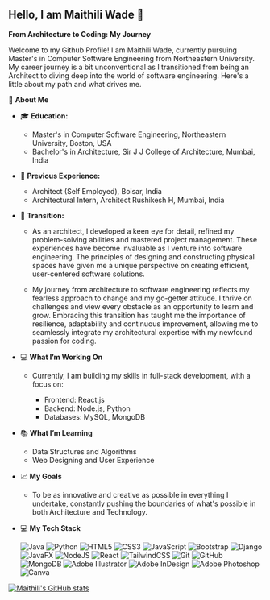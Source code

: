 ## Hello, I am Maithili Wade 👋

**From Architecture to Coding: My Journey** 

Welcome to my Github Profile! I am Maithili Wade, currently pursuing Master's in Computer Software Engineering from Northeastern University. My career journey is a bit unconventional as I transitioned from being an Architect to diving deep into the world of software engineering. Here's a little about my path and what drives me. 

🌟 **About Me**

- 🎓 **Education:**

  - Master's in Computer Software Engineering, Northeastern University, Boston, USA
  - Bachelor's in Architecture, Sir J J College of Architecture, Mumbai, India
 
- 🏢 **Previous Experience:**

  - Architect (Self Employed), Boisar, India 
  - Architectural Intern, Architect Rushikesh H, Mumbai, India
 
- 🔄 **Transition:**

  - As an architect, I developed a keen eye for detail, refined my problem-solving abilities and mastered project management. These experiences have become invaluable as I venture into software engineering. The principles of designing and constructing physical spaces have given me a unique perspective on creating efficient, user-centered software solutions.
 
  - My journey from architecture to software engineering reflects my fearless approach to change and my go-getter attitude. I thrive on challenges and view every obstacle as an opportunity to learn and grow. Embracing this transition has taught me the importance of resilience, adaptability and continuous improvement, allowing me to seamlessly integrate my architectural expertise with my newfound passion for coding.

- 💻 **What I’m Working On**

  - Currently, I am building my skills in full-stack development, with a focus on:
    
      - Frontend: React.js
      - Backend: Node.js, Python
      - Databases: MySQL, MongoDB
   
- 📚 **What I’m Learning** 

  - Data Structures and Algorithms
  - Web Designing and User Experience

- 📈 **My Goals**

  - To be as innovative and creative as possible in everything I undertake, constantly pushing the boundaries of what's possible in both Architecture and Technology.

- 💻 **My Tech Stack**

   ![Java](https://img.shields.io/badge/java-%23ED8B00.svg?style=for-the-badge&logo=openjdk&logoColor=white)
   ![Python](https://img.shields.io/badge/python-3670A0?style=for-the-badge&logo=python&logoColor=ffdd54)
   ![HTML5](https://img.shields.io/badge/html5-%23E34F26.svg?style=for-the-badge&logo=html5&logoColor=white)
   ![CSS3](https://img.shields.io/badge/css3-%231572B6.svg?style=for-the-badge&logo=css3&logoColor=white)
   ![JavaScript](https://img.shields.io/badge/javascript-%23323330.svg?style=for-the-badge&logo=javascript&logoColor=%23F7DF1E)
   ![Bootstrap](https://img.shields.io/badge/bootstrap-%238511FA.svg?style=for-the-badge&logo=bootstrap&logoColor=white)
   ![Django](https://img.shields.io/badge/django-%23092E20.svg?style=for-the-badge&logo=django&logoColor=white)
   ![JavaFX](https://img.shields.io/badge/javafx-%23FF0000.svg?style=for-the-badge&logo=javafx&logoColor=white)
   ![NodeJS](https://img.shields.io/badge/node.js-6DA55F?style=for-the-badge&logo=node.js&logoColor=white)
   ![React](https://img.shields.io/badge/react-%2320232a.svg?style=for-the-badge&logo=react&logoColor=%2361DAFB)
   ![TailwindCSS](https://img.shields.io/badge/tailwindcss-%2338B2AC.svg?style=for-the-badge&logo=tailwind-css&logoColor=white)
   ![Git](https://img.shields.io/badge/git-%23F05033.svg?style=for-the-badge&logo=git&logoColor=white)
   ![GitHub](https://img.shields.io/badge/github-%23121011.svg?style=for-the-badge&logo=github&logoColor=white)
   ![MongoDB](https://img.shields.io/badge/MongoDB-%234ea94b.svg?style=for-the-badge&logo=mongodb&logoColor=white)
   ![Adobe Illustrator](https://img.shields.io/badge/adobe%20illustrator-%23FF9A00.svg?style=for-the-badge&logo=adobe%20illustrator&logoColor=white)
   ![Adobe InDesign](https://img.shields.io/badge/Adobe%20InDesign-49021F?style=for-the-badge&logo=adobeindesign&logoColor=white)
   ![Adobe Photoshop](https://img.shields.io/badge/adobe%20photoshop-%2331A8FF.svg?style=for-the-badge&logo=adobe%20photoshop&logoColor=white)
   ![Canva](https://img.shields.io/badge/Canva-%2300C4CC.svg?style=for-the-badge&logo=Canva&logoColor=white)
  
[![Maithili's GitHub stats](https://github-readme-stats.vercel.app/api?username=maithwade)](https://github.com/maithwade/github-readme-stats)

